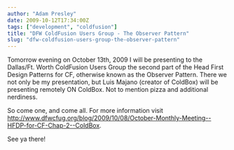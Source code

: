 ```yaml
---
author: "Adam Presley"
date: 2009-10-12T17:34:00Z
tags: ["development", "coldfusion"]
title: "DFW ColdFusion Users Group - The Observer Pattern"
slug: "dfw-coldfusion-users-group-the-observer-pattern"
---
```


Tomorrow evening on October 13th, 2009 I will be presenting to the
Dallas/Ft. Worth ColdFusion Users Group the second part of the Head
First Design Patterns for CF, otherwise known as the Observer Pattern.
There we not only be my presentation, but Luis Majano (creator of
ColdBox) will be presenting remotely ON ColdBox. Not to mention pizza
and additional nerdiness.

So come one, and come all. For more information visit
<http://www.dfwcfug.org/blog/2009/10/08/October-Monthly-Meeting--HFDP-for-CF-Chap-2--ColdBox>.

See ya there!
